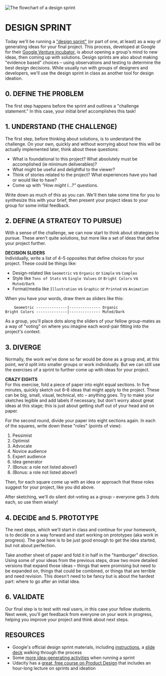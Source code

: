 ![The flowchart of a design sprint](https://raw.githubusercontent.com/jeffThompson/DataVisualization/master/Images/Week10-FinalProject/DesignSprintFlowchart.png)

# DESIGN SPRINT  

Today we'll be running a ["design sprint"](http://www.gv.com/sprint/) (or part of one, at least) as a way of generating ideas for your final project. This process, developed at Google for their [Google Venture incubator](http://www.gv.com/), is about opening a group's mind to new ideas, then coming up with solutions. Design sprints are also about making "evidence based" choices – using observations and testing to determine the best design decisions. While usually run with groups of designers and developers, we'll use the design sprint in class as another tool for design ideation.


## 0. DEFINE THE PROBLEM  
The first step happens before the sprint and outlines a "challenge statement." In this case, your initial brief accomplishes this task!


## 1. UNDERSTAND (THE CHALLENGE)  
The first step, before thinking about solutions, is to understand the challenge. On your own, quickly and without worrying about how this will be actually implemented later, think about these questions:

* What is foundational to this project? What absolutely must be accomplished (ie minimum deliverables)?  
* What might be useful and delightful to the viewer?  
* Think of stories related to the project? What experiences have you had or would like to have?  
* Come up with *"How might I...?"* questions.  

Write down as much of this as you can. We'll then take some time for you to synthesize this with your brief, then present your project ideas to your group for some initial feedback.


## 2. DEFINE (A STRATEGY TO PURSUE)  
With a sense of the challenge, we can now start to think about strategies to pursue. These aren't quite solutions, but more like a set of ideas that define your project further.

**DECISION SLIDERS**  
Individually, write a list of 4–5 opposites that define choices for your project. These could be things like:  

* Design-related like `Geometric` vs `Organic` or `Simple` vs `Complex`  
* Style like `Tons of Stats` vs `Single Values` or `Bright Colors` vs `Muted/Dark`  
* Format/media like `Illustration` vs `Graphic` or `Printed` vs `Animation`  

When you have your words, draw them as sliders like this:  

        Geometric --------------|-------------- Organic
    Bright Colors --------------|-------------- Muted/Dark

As a group, you'll place dots along the sliders of your fellow group-mates as a way of "voting" on where you imagine each word-pair fitting into the project's context.


## 3. DIVERGE  
Normally, the work we've done so far would be done as a group and, at this point, we'd split into smaller groups or work individually. But we can still use the exercises of a sprint to further come up with ideas for your project.

**CRAZY EIGHTS**  
For this exercise, fold a piece of paper into eight equal sections. In five minutes, quickly sketch out 6–8 ideas that might apply to the project. These can be big, small, visual, technical, etc – anything goes. Try to make your sketches legible and add labels if necessary, but don't worry about great ideas at this stage; this is just about getting stuff out of your head and on paper.

For the second round, divide your paper into eight sections again. In each of the squares, write down these "roles" (points of view):

1. Pessimist  
2. Optimist  
3. Advocate  
4. Novice audience  
5. Expert audience  
6. Idea generator  
7. (Bonus: a role not listed above!)  
8. (Bonus: a role not listed above!)  

Then, for each square come up with an idea or approach that these roles suggest for your project, like you did above.

After sketching, we'll do silent dot-voting as a group – everyone gets 3 dots each, so use them wisely! 


## 4. DECIDE and 5. PROTOTYPE  
The next steps, which we'll start in class and continue for your homework, is to decide on a way forward and start working on prototypes (aka work in progress). The goal here is to be just good enough to get the idea started, but not about perfection.

Take another sheet of paper and fold it in half in the "hamburger" direction. Using some of your ideas from the previous steps, draw two more detailed versions that expand those ideas – things that were promising but need to be expanded on, things that could be combined, or things that are terrible and need revision. This doesn't need to be fancy but is about the hardest part: where to go after an initial idea.


## 6. VALIDATE  
Our final step is to test with real users, in this case your fellow students. Next week, you'll get feedback from everyone on your work in progress, helping you improve your project and think about next steps.


## RESOURCES  
* Google's official design sprint materials, including [instructions](http://www.gv.com/sprint/), a [slide deck](https://developers.google.com/design-sprint/downloads/DesignSprintMethods.pdf) walking through the process  
* Some [more idea-generating activities](https://medium.com/@tw_jaymount/what-is-a-design-sprint-ac27495e932e) when running a sprint  
* Udacity has a [great, free course on Product Design](https://www.udacity.com/course/product-design--ud509) that includes an hour-long lecture on sprints and ideation  

